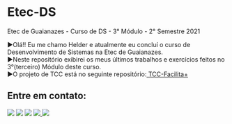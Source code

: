 # Etec-DS
Etec de Guaianazes - Curso de DS - 3° Módulo - 2° Semestre 2021

  ►Olá!! Eu me chamo Helder e atualmente eu concluí o curso de Desenvolvimento de Sistemas na Etec de Guaianazes.<br>
  ►Neste repositório exibirei os meus últimos trabalhos e exercícios feitos no 3°(terceiro) Módulo deste curso.<br>
  ►O projeto de TCC está no seguinte repositório:<a href="https://github.com/Uken49/TCC-Facilita"> TCC-Facilita+</a>
<div>
 <h2> Entre em contato: </h2>
 <a href="https://www.linkedin.com/in/helder-alvarenga/" target="_blank"><img src="https://img.shields.io/badge/-LinkedIn-%230077B5?style=for-the-badge&logo=linkedin&logoColor=white" target="_blank"></a> 
 <a href="mailto:heldergavioes@hotmail.com"><img src="https://img.shields.io/badge/Microsoft_Outlook-0078D4?style=for-the-badge&logo=microsoft-outlook&logoColor=white"" target="_blank"></a>
 <a href="https://www.facebook.com/OAnciao"><img src="https://img.shields.io/badge/Facebook-1877F2?style=for-the-badge&logo=facebook&logoColor=white"></a>
 <a href="https://api.whatsapp.com/send?phone=5511969181772&text=T%C3%A9cnico%20em%20Desenvolvimento%20de%20Sistemas%20-%20Helder%20D.R.%20Alvarenga" target="_blank"><img src="https://img.shields.io/badge/WhatsApp-25D366?style=for-the-badge&logo=whatsapp&logoColor=white">
 <a href="https://instagram.com/uken49" target="_blank"><img src="https://img.shields.io/badge/-Instagram-%23E4405F?style=for-the-badge&logo=instagram&logoColor=white" target="_blank"></a>
</div>
